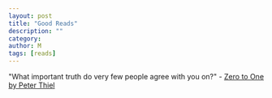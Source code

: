 ```yaml
---
layout: post
title: "Good Reads"
description: ""
category: 
author: M
tags: [reads]
---
```


"What important truth do very few people agree with you on?" - 
[Zero to One by Peter Thiel](https://play.google.com/store/books/details?id=ZH4oAwAAQBAJ)
